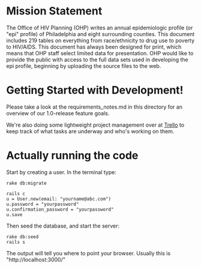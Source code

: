 Mission Statement
=============
The Office of HIV Planning (OHP) writes an annual epidemiologic profile (or "epi" profile) of Philadelphia and eight surrounding counties.  This document includes 219 tables on everything from race/ethnicity to drug use to poverty to HIV/AIDS.  This document has always been designed for print, which means that OHP staff select limited data for presentation.  OHP would like to provide the public with access to the full data sets used in developing the epi profile, beginning by uploading the source files to the web.

Getting Started with Development!
======

Please take a look at the requirements_notes.md in this directory for an overview of our 1.0-release feature goals.

We're also doing some lightweight project management over at [Trello](https://trello.com/b/3MAHwl26/project-management) to keep track of what tasks are underway and who's working on them.


Actually running the code
=======

Start by creating a user. In the terminal type:

```
rake db:migrate

rails c
u = User.new(email: "yourname@abc.com")
u.password = "yourpassword"
u.confirmation_password = "yourpassword"
u.save
```

Then seed the database, and start the server:

```
rake db:seed
rails s
```

The output will tell you where to point your browser. Usually this is "http://localhost:3000/"
